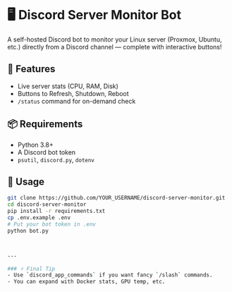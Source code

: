 # 🖥️ Discord Server Monitor Bot

A self-hosted Discord bot to monitor your Linux server (Proxmox, Ubuntu, etc.) directly from a Discord channel — complete with interactive buttons!

## 🚀 Features
- Live server stats (CPU, RAM, Disk)
- Buttons to Refresh, Shutdown, Reboot
- `/status` command for on-demand check

## 📦 Requirements
- Python 3.8+
- A Discord bot token
- `psutil`, `discord.py`, `dotenv`

## 📖 Usage

```bash
git clone https://github.com/YOUR_USERNAME/discord-server-monitor.git
cd discord-server-monitor
pip install -r requirements.txt
cp .env.example .env
# Put your bot token in .env
python bot.py



---

### ⚡ Final Tip
- Use `discord_app_commands` if you want fancy `/slash` commands.
- You can expand with Docker stats, GPU temp, etc.
